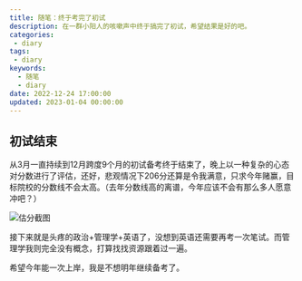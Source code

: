 ```yaml
---
title: 随笔：终于考完了初试
description: 在一群小阳人的咳嗽声中终于搞完了初试，希望结果是好的吧。
categories:
 - diary
tags:
 - diary
keywords:
  - 随笔
  - diary
date: 2022-12-24 17:00:00
updated: 2023-01-04 00:00:00
---
```


## 初试结束

从3月一直持续到12月跨度9个月的初试备考终于结束了，晚上以一种复杂的心态对分数进行了评估，还好，悲观情况下206分还算是令我满意，只求今年赌赢，目标院校的分数线不会太高。（去年分数线高的离谱，今年应该不会有那么多人愿意冲吧？）

![估分截图](https://res1.zhengqiao.wang/202212251754921.jpg)

接下来就是头疼的政治+管理学+英语了，没想到英语还需要再考一次笔试。而管理学我则完全没有概念，打算找找资源跟着过一遍。

希望今年能一次上岸，我是不想明年继续备考了。
